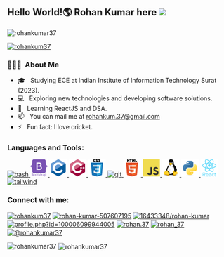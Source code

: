 <h2> Hello World!🌎 Rohan Kumar here <img src="https://raw.githubusercontent.com/iampavangandhi/iampavangandhi/master/gifs/Hi.gif" width="30px"></h2>

<p align="left"> <img src="https://komarev.com/ghpvc/?username=rohankumar37&label=Profile%20views&color=blue&style=flat" alt="rohankumar37" /> </p>
<p align="left"> <a href="https://twitter.com/rohankum37" target="blank"><img src="https://img.shields.io/twitter/follow/rohankum37?logo=twitter&style=for-the-badge" alt="rohankum37" /></a> </p>


<h3> 👨🏻‍💻 &nbsp;About Me </h3>

- 🎓 &nbsp; Studying ECE at Indian Institute of Information Technology Surat (2023).
- 💻 &nbsp; Exploring new technologies and developing software solutions.
- 🌱 &nbsp; Learning ReactJS and DSA.
- 📫 &nbsp; You can mail me at rohankum.37@gmail.com
- ⚡ &nbsp; Fun fact: I love cricket.


<h3 align="left">Languages and Tools:</h3>
<p align="left"> <a href="https://www.gnu.org/software/bash/" target="_blank" rel="noreferrer"> <img src="https://www.vectorlogo.zone/logos/gnu_bash/gnu_bash-icon.svg" alt="bash" width="40" height="40"/> </a> <a href="https://getbootstrap.com" target="_blank" rel="noreferrer"> <img src="https://raw.githubusercontent.com/devicons/devicon/master/icons/bootstrap/bootstrap-plain-wordmark.svg" alt="bootstrap" width="40" height="40"/> </a> <a href="https://www.cprogramming.com/" target="_blank" rel="noreferrer"> <img src="https://raw.githubusercontent.com/devicons/devicon/master/icons/c/c-original.svg" alt="c" width="40" height="40"/> </a> <a href="https://www.w3schools.com/cpp/" target="_blank" rel="noreferrer"> <img src="https://raw.githubusercontent.com/devicons/devicon/master/icons/cplusplus/cplusplus-original.svg" alt="cplusplus" width="40" height="40"/> </a> <a href="https://www.w3schools.com/css/" target="_blank" rel="noreferrer"> <img src="https://raw.githubusercontent.com/devicons/devicon/master/icons/css3/css3-original-wordmark.svg" alt="css3" width="40" height="40"/> </a> <a href="https://git-scm.com/" target="_blank" rel="noreferrer"> <img src="https://www.vectorlogo.zone/logos/git-scm/git-scm-icon.svg" alt="git" width="40" height="40"/> </a> <a href="https://www.w3.org/html/" target="_blank" rel="noreferrer"> <img src="https://raw.githubusercontent.com/devicons/devicon/master/icons/html5/html5-original-wordmark.svg" alt="html5" width="40" height="40"/> </a> <a href="https://developer.mozilla.org/en-US/docs/Web/JavaScript" target="_blank" rel="noreferrer"> <img src="https://raw.githubusercontent.com/devicons/devicon/master/icons/javascript/javascript-original.svg" alt="javascript" width="40" height="40"/> </a> <a href="https://www.linux.org/" target="_blank" rel="noreferrer"> <img src="https://raw.githubusercontent.com/devicons/devicon/master/icons/linux/linux-original.svg" alt="linux" width="40" height="40"/> </a> <a href="https://www.python.org" target="_blank" rel="noreferrer"> <img src="https://raw.githubusercontent.com/devicons/devicon/master/icons/python/python-original.svg" alt="python" width="40" height="40"/> </a> <a href="https://reactjs.org/" target="_blank" rel="noreferrer"> <img src="https://raw.githubusercontent.com/devicons/devicon/master/icons/react/react-original-wordmark.svg" alt="react" width="40" height="40"/> </a> <a href="https://tailwindcss.com/" target="_blank" rel="noreferrer"> <img src="https://www.vectorlogo.zone/logos/tailwindcss/tailwindcss-icon.svg" alt="tailwind" width="40" height="40"/> </a> </p>
  

<h3 align="left">Connect with me:</h3>
<p align="left">
<a href="https://twitter.com/rohankum37" target="blank"><img align="center" src="https://raw.githubusercontent.com/rahuldkjain/github-profile-readme-generator/master/src/images/icons/Social/twitter.svg" alt="rohankum37" height="30" width="40" /></a>
<a href="https://linkedin.com/in/rohan-kumar-507607195" target="blank"><img align="center" src="https://raw.githubusercontent.com/rahuldkjain/github-profile-readme-generator/master/src/images/icons/Social/linked-in-alt.svg" alt="rohan-kumar-507607195" height="30" width="40" /></a>
<a href="https://stackoverflow.com/users/16433348/rohan-kumar" target="blank"><img align="center" src="https://raw.githubusercontent.com/rahuldkjain/github-profile-readme-generator/master/src/images/icons/Social/stack-overflow.svg" alt="16433348/rohan-kumar" height="30" width="40" /></a>
<a href="https://fb.com/profile.php?id=100006099944005" target="blank"><img align="center" src="https://raw.githubusercontent.com/rahuldkjain/github-profile-readme-generator/master/src/images/icons/Social/facebook.svg" alt="profile.php?id=100006099944005" height="30" width="40" /></a>
<a href="https://instagram.com/rohan.37" target="blank"><img align="center" src="https://raw.githubusercontent.com/rahuldkjain/github-profile-readme-generator/master/src/images/icons/Social/instagram.svg" alt="rohan.37" height="30" width="40" /></a>
<a href="https://www.codechef.com/users/rohan_37" target="blank"><img align="center" src="https://cdn.jsdelivr.net/npm/simple-icons@3.1.0/icons/codechef.svg" alt="rohan_37" height="30" width="40" /></a>
<a href="https://www.hackerearth.com/@rohankumar37" target="blank"><img align="center" src="https://raw.githubusercontent.com/rahuldkjain/github-profile-readme-generator/master/src/images/icons/Social/hackerearth.svg" alt="@rohankumar37" height="30" width="40" /></a>
</p>



<p><img align="left" src="https://github-readme-stats.vercel.app/api/top-langs?username=rohankumar37&show_icons=true&locale=en&layout=compact" alt="rohankumar37" /></p>

<p>&nbsp;<img align="center" src="https://github-readme-stats.vercel.app/api?username=rohankumar37&show_icons=true&locale=en" alt="rohankumar37" /></p>
